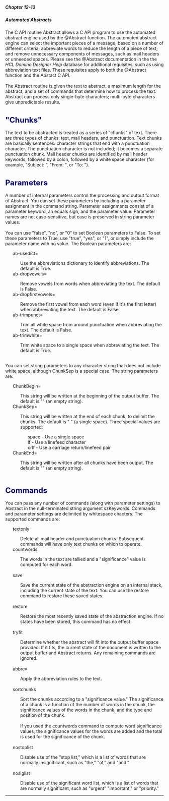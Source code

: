 ##### Chapter 12-13
##### Automated Abstracts

The C API routine Abstract allows a C API program to use the automated abstract engine used by the @Abstract function. The automated abstract engine can select the important pieces of a message, based on a number of different criteria; abbreviate words to reduce the length of a piece of text; and remove unnecessary components of messages, such as mail headers or unneeded spaces.<font color="#FF0000">  </font>Please see the @Abstract documentation in the the <i>HCL Domino Designer Help</i> database for additional requisites, such as using abbreviation text files.  These requisites apply to both the @Abstract function and the Abstact C API.<br>
<br>
The Abstract routine is given the text to abstract, a maximum length for the abstract, and a set of commands that determine how to process the text.  Abstract can process only single-byte characters; multi-byte characters give unpredictable results.<br>
<br>
<br>
<b><font size="5" color="#000080">&quot;Chunks&quot;</font></b><br>
<br>
The text to be abstracted is treated as a series of &quot;chunks&quot; of text.  There are three types of chunks: text, mail headers, and punctuation.  Text chunks are basically sentences: character strings that end with a punctuation character.  The punctuation character is not included; it becomes a separate punctuation chunk.  Mail header chunks are identified by mail header keywords, followed by a colon, followed by a white<b><font color="#FF0000"> </font></b>space character (for example, &quot;Subject: &quot;, &quot;From: &quot;, or &quot;To: &quot;).<br>
<br>
<br>
<b><font size="5" color="#000080">Parameters</font></b><br>
<br>
A number of internal parameters control the processing and output format of Abstract.  You can set these parameters by including a parameter assignment in the command string.  Parameter assignments consist of a parameter keyword, an equals sign, and the parameter value.  Parameter names are not case-sensitive, but case is preserved in string parameter values.<br>
<br>
You can use &quot;false&quot;, &quot;no&quot;, or &quot;0&quot; to set Boolean parameters to False.  To set these parameters to True, use &quot;true&quot;, &quot;yes&quot;, or &quot;1&quot;, or simply include the parameter name with no value.  The Boolean parameters are:<br>

<ul>ab-usedict=
<ul>Use the abbreviations dictionary to identify abbreviations. The default is True.<br>
</ul>
ab-dropvowels=
<ul>Remove vowels from words when abbreviating the text. The default is False.<br>
</ul>
ab-dropfirstvowels=
<ul>Remove the first vowel from each word (even if it's the first letter) when abbreviating the text. The default is False.<br>
</ul>
ab-trimpunct=
<ul>Trim all white space from around punctuation when abbreviating the text. The default is False.<br>
</ul>
ab-trimwhite=
<ul>Trim white space to a single space when abbreviating the text. The default is True.</ul>
</ul>
<br>
You can set string parameters to any character string that does not include white space, although ChunkSep is a special case. The string parameters are:<br>

<ul>ChunkBegin=
<ul>This string will be written at the beginning of the output buffer. The default is &quot;&quot; (an empty string).<br>
</ul>
ChunkSep=
<ul>This string will be written at the end of each chunk, to delimit the chunks. The default is &quot; &quot; (a single space). Three special values are supported:
<ul>space - Use a single space<br>
lf - Use a linefeed character<br>
crlf - Use a carriage return/linefeed pair<br>
</ul>
</ul>
ChunkEnd=
<ul>This string will be written after all chunks have been output. The default is &quot;&quot; (an empty string).</ul>
</ul>
<br>
<br>
<b><font size="5" color="#000080">Commands</font></b><br>
<br>
You can pass any number of commands (along with parameter settings) to Abstract in the null-terminated string argument szKeywords. Commands and parameter settings are delimited by whitespace chacters. The supported commands are:<br>

<ul>textonly
<ul>Delete all mail header and punctuation chunks. Subsequent commands will have only text chunks on which to operate.<br>
</ul>
countwords
<ul>The words in the text are tallied and a &quot;significance&quot; value is computed for each word.</ul>
<br>
save
<ul>Save the current state of the abstraction engine on an internal stack, including the current state of the text. You can use the restore command to restore these saved states.</ul>
<br>
restore
<ul>Restore the most recently saved state of the abstraction engine. If no states have been stored, this command has no effect.</ul>
<br>
tryfit
<ul>Determine whether the abstract will fit into the output buffer space provided. If it fits, the current state of the document is written to the output buffer and Abstract returns. Any remaining commands are ignored.</ul>
<br>
abbrev
<ul>Apply the abbreviation rules to the text.</ul>
<br>
sortchunks
<ul>Sort the chunks according to a &quot;significance value.&quot; The significance of a chunk is a function of the number of words in the chunk, the significance values of the words in the chunk, and the type and position of the chunk.<br>
<br>
If you used the countwords command to compute word significance values, the significance values for the words are added and the total is used for the significance of the chunk.</ul>
<br>
nostoplist
<ul>Disable use of the &quot;stop list,&quot; which is a list of words that are normally insignificant, such as &quot;the,&quot; &quot;of,&quot; and &quot;and.&quot;</ul>
<br>
nosiglist
<ul>Disable use of the significant word list, which is a list of words that are normally significant, such as &quot;urgent&quot; &quot;important,&quot; or &quot;priority.&quot;</ul>
</ul>

---
